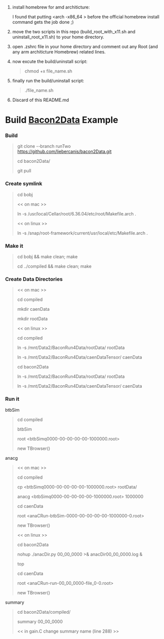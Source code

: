 

1. install homebrew for amd architicture:

   I found that putting <arch -x86_64 > before the official homebrew install command gets the job done ;)
2. move the two scripts in this repo (build_root_with_x11.sh and uninstall_root_x11.sh) to your home directory.
3. open .zshrc file in your home directory and comment out any Root (and any arm architicture Homebrew) related lines.
4. now excute the build/uninstall script:

   >chmod +x file_name.sh
5. finally run the build/uninstall script:

   >./file_name.sh

6. Discard of this README.md



# Build [Bacon2Data](https://github.com/liebercanis/bacon2Data/tree/runTwo) Example

### Build
>git clone --branch runTwo https://github.com/liebercanis/bacon2Data.git
>
>cd bacon2Data/
>
>git pull

### Create symlink
>cd bobj
>
> << on mac >>
>
>ln -s /usr/local/Cellar/root/6.36.04/etc/root/Makefile.arch .
>
> << on linux >>
>
>ln -s /snap/root-framework/current/usr/local/etc/Makefile.arch .

### Make it
>
>cd bobj && make clean; make
>
>cd ../compiled && make clean; make

### Create Data Directories
>
> << on mac >>
> 
>cd compiled
>
>mkdir caenData
>
>mkdir rootData  
>
> << on linux >>
> 
>cd compiled
>
>ln -s /mnt/Data2/BaconRun4Data/rootData/ rootData
>
>ln -s /mnt/Data2/BaconRun4Data/caenDataTensor/ caenData
>
>cd bacon2Data
>
>ln -s /mnt/Data2/BaconRun4Data/rootData/ rootData
>
>ln -s /mnt/Data2/BaconRun4Data/caenDataTensor/ caenData

### Run it
>
btbSim
>
>cd compiled 
>
>btbSim <event number>
>
>root <btbSimq0000-00-00-00-00-1000000.root>
>
>new TBrowser()
>
anacg
>
> << on mac >>
>
>cd compiled
>
>cp <btbSimq0000-00-00-00-00-1000000.root> rootData/
>
>anacg <btbSimq0000-00-00-00-00-1000000.root> 1000000
>
>cd caenData
>
>root <anaCRun-btbSim-0000-00-00-00-00-1000000-0.root>
>
>new TBrowser()
>
> << on linux >>
>
>cd bacon2Data
>
>nohup ./anacDir.py 00_00_0000 >& anacDir00_00_0000.log &
>
>top
>
>cd caenData
>
>root <anaCRun-run-00_00_0000-file_0-0.root>
>
>new TBrowser()
>
summary
>
>cd bacon2Data/compiled/
>
>summary 00_00_0000
>
><< in gain.C change summary name (line 288) >>









